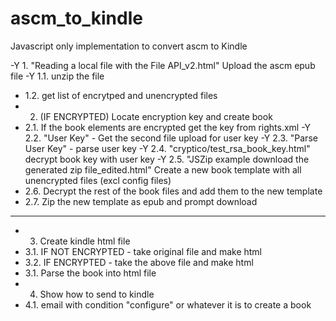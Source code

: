 # ascm_to_kindle

Javascript only implementation to convert ascm to Kindle

-Y    1. "Reading a local file with the File API_v2.html" Upload the ascm epub file
-Y    1.1. unzip the file
-    1.2. get list of encrytped and unencrypted files
-    2. (IF ENCRYPTED) Locate encryption key and create book
-    2.1. If the book elements are encrypted get the key from rights.xml
-Y    2.2. "User Key" - Get the second file upload for user key
-Y    2.3. "Parse User Key" - parse user key
-Y    2.4. "cryptico/test_rsa_book_key.html" decrypt book key with user key
-Y    2.5. "JSZip example download the generated zip file_edited.html" Create a new book template with all unencrypted files (excl config files)
-    2.6. Decrypt the rest of the book files and add them to the new template
-    2.7. Zip the new template as epub and prompt download

___________________________________________
-    3. Create kindle html file
-    3.1. IF NOT ENCRYPTED - take original file and make html
-    3.2. IF ENCRYPTED - take the above file and make html
-    3.1. Parse the book into html file 
-    4. Show how to send to kindle
-    4.1. email with condition "configure" or whatever it is to create a book

